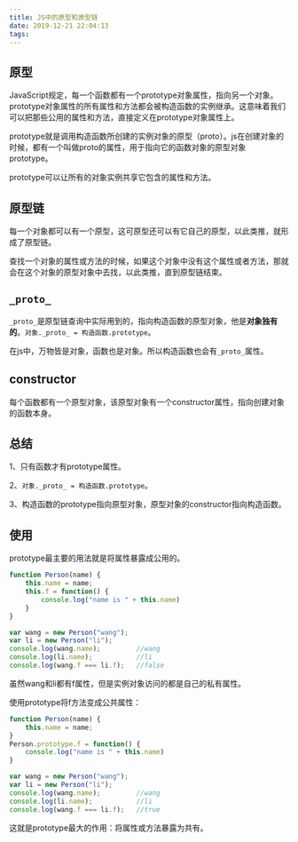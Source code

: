 ```yaml
---
title: JS中的原型和原型链
date: 2019-12-21 22:04:13
tags:
---
```


## 原型

JavaScript规定，每一个函数都有一个prototype对象属性，指向另一个对象。prototype对象属性的所有属性和方法都会被构造函数的实例继承。这意味着我们可以把那些公用的属性和方法，直接定义在prototype对象属性上。

prototype就是调用构造函数所创建的实例对象的原型（proto）。js在创建对象的时候，都有一个叫做proto的属性，用于指向它的函数对象的原型对象prototype。

prototype可以让所有的对象实例共享它包含的属性和方法。

## 原型链

每一个对象都可以有一个原型，这可原型还可以有它自己的原型，以此类推，就形成了原型链。

查找一个对象的属性或方法的时候，如果这个对象中没有这个属性或者方法，那就会在这个对象的原型对象中去找，以此类推，直到原型链结束。

## `_proto_`

`_proto_`是原型链查询中实际用到的，指向构造函数的原型对象，他是**对象独有的**。`对象._proto_ = 构造函数.prototype`。

在js中，万物皆是对象，函数也是对象。所以构造函数也会有`_proto_`属性。

## constructor

每个函数都有一个原型对象，该原型对象有一个constructor属性，指向创建对象的函数本身。

## 总结

1、只有函数才有prototype属性。

2、`对象._proto_ = 构造函数.prototype`。

3、构造函数的prototype指向原型对象，原型对象的constructor指向构造函数。

## 使用

prototype最主要的用法就是将属性暴露成公用的。

``` js
function Person(name) {
    this.name = name;
    this.f = function() {
        console.log("name is " + this.name)
    }
}

var wang = new Person("wang");
var li = new Person("li");
console.log(wang.name);			//wang
console.log(li.name);			//li
console.log(wang.f === li.f);	//false
```

虽然wang和li都有f属性，但是实例对象访问的都是自己的私有属性。

使用prototype将f方法变成公共属性：

``` js
function Person(name) {
    this.name = name;
}
Person.prototype.f = function() {
    console.log("name is " + this.name)
}

var wang = new Person("wang");
var li = new Person("li");
console.log(wang.name);			//wang
console.log(li.name);			//li
console.log(wang.f === li.f);	//true
```

这就是prototype最大的作用：将属性或方法暴露为共有。

